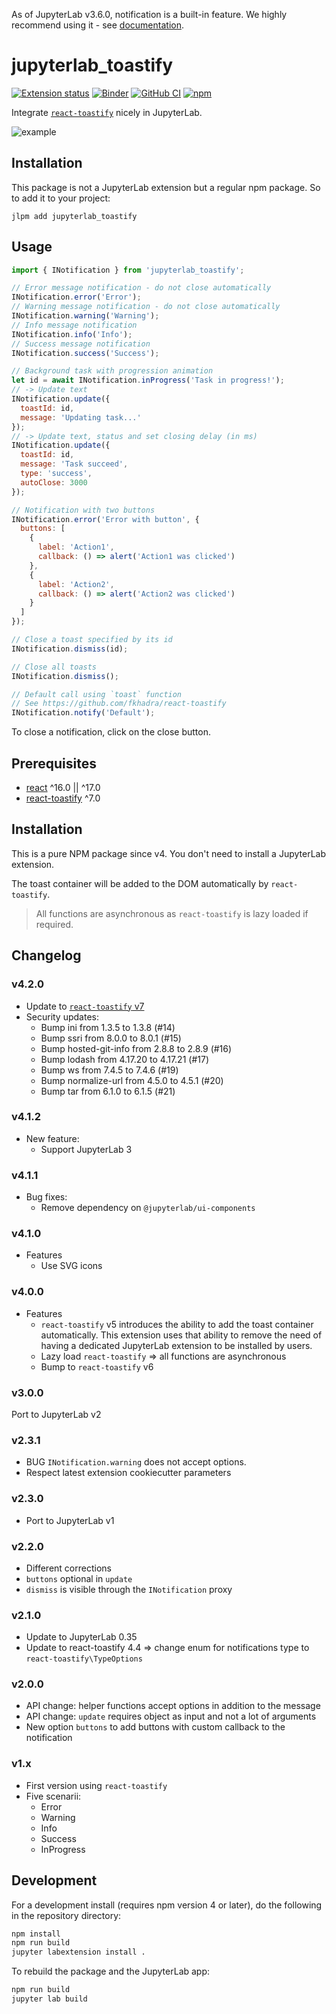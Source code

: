 As of JupyterLab v3.6.0, notification is a built-in feature. We highly recommend using it - see [documentation](https://jupyterlab.readthedocs.io/en/stable/extension/ui_helpers.html#notifications).

# jupyterlab_toastify

[![Extension status](https://img.shields.io/badge/status-ready-success "ready to be used")](https://jupyterlab-contrib.github.io/)
[![Binder](https://mybinder.org/badge_logo.svg)](https://mybinder.org/v2/gh/jupyterlab-contrib/jupyterlab_toastify/master?urlpath=lab)
[![GitHub CI](https://github.com/jupyterlab-contrib/jupyterlab_toastify/workflows/CI/badge.svg)](https://github.com/jupyterlab-contrib/jupyterlab_toastify/actions?query=workflow%3ACI)
[![npm](https://img.shields.io/npm/v/jupyterlab_toastify.svg?style=flat-square)](https://www.npmjs.com/package/jupyterlab_toastify)

Integrate [`react-toastify`](https://github.com/fkhadra/react-toastify) nicely in JupyterLab.

![example](https://raw.githubusercontent.com/jupyterlab-contrib/jupyterlab_toastify/master/jupyterlab_notifications.gif)

## Installation

This package is not a JupyterLab extension but a regular npm package. So to add it to your project:

```
jlpm add jupyterlab_toastify
```

## Usage

```javascript
import { INotification } from 'jupyterlab_toastify';

// Error message notification - do not close automatically
INotification.error('Error');
// Warning message notification - do not close automatically
INotification.warning('Warning');
// Info message notification
INotification.info('Info');
// Success message notification
INotification.success('Success');

// Background task with progression animation
let id = await INotification.inProgress('Task in progress!');
// -> Update text
INotification.update({
  toastId: id,
  message: 'Updating task...'
});
// -> Update text, status and set closing delay (in ms)
INotification.update({
  toastId: id,
  message: 'Task succeed',
  type: 'success',
  autoClose: 3000
});

// Notification with two buttons
INotification.error('Error with button', {
  buttons: [
    {
      label: 'Action1',
      callback: () => alert('Action1 was clicked')
    },
    {
      label: 'Action2',
      callback: () => alert('Action2 was clicked')
    }
  ]
});

// Close a toast specified by its id
INotification.dismiss(id);

// Close all toasts
INotification.dismiss();

// Default call using `toast` function
// See https://github.com/fkhadra/react-toastify
INotification.notify('Default');
```

To close a notification, click on the close button.

## Prerequisites

- [react](https://reactjs.org/) ^16.0 || ^17.0
- [react-toastify](https://github.com/fkhadra/react-toastify) ^7.0

## Installation

This is a pure NPM package since v4. You don't need to install a JupyterLab extension.

The toast container will be added to the DOM automatically by `react-toastify`.

> All functions are asynchronous as `react-toastify` is lazy loaded if required.

## Changelog

### v4.2.0

- Update to [`react-toastify` v7](https://github.com/fkhadra/react-toastify/releases/tag/v7.0.0)
- Security updates:
  - Bump ini from 1.3.5 to 1.3.8 (#14)
  - Bump ssri from 8.0.0 to 8.0.1 (#15)
  - Bump hosted-git-info from 2.8.8 to 2.8.9 (#16)
  - Bump lodash from 4.17.20 to 4.17.21 (#17)
  - Bump ws from 7.4.5 to 7.4.6 (#19)
  - Bump normalize-url from 4.5.0 to 4.5.1 (#20)
  - Bump tar from 6.1.0 to 6.1.5 (#21)

### v4.1.2

- New feature:
  - Support JupyterLab 3

### v4.1.1

- Bug fixes:
  - Remove dependency on `@jupyterlab/ui-components`

### v4.1.0

- Features
  - Use SVG icons

### v4.0.0

- Features
  - `react-toastify` v5 introduces the ability to add the toast container automatically.
    This extension uses that ability to remove the need of having a dedicated JupyterLab extension
    to be installed by users.
  - Lazy load `react-toastify` => all functions are asynchronous
  - Bump to `react-toastify` v6

### v3.0.0

Port to JupyterLab v2

### v2.3.1

- BUG `INotification.warning` does not accept options.
- Respect latest extension cookiecutter parameters

### v2.3.0

- Port to JupyterLab v1

### v2.2.0

- Different corrections
- `buttons` optional in `update`
- `dismiss` is visible through the `INotification` proxy

### v2.1.0

- Update to JupyterLab 0.35
- Update to react-toastify 4.4 => change enum for notifications type to `react-toastify\TypeOptions`

### v2.0.0

- API change: helper functions accept options in addition to the message
- API change: `update` requires object as input and not a lot of arguments
- New option `buttons` to add buttons with custom callback to the notification

### v1.x

- First version using `react-toastify`
- Five scenarii:
  - Error
  - Warning
  - Info
  - Success
  - InProgress

## Development

For a development install (requires npm version 4 or later), do the following in the repository directory:

```bash
npm install
npm run build
jupyter labextension install .
```

To rebuild the package and the JupyterLab app:

```bash
npm run build
jupyter lab build
```
